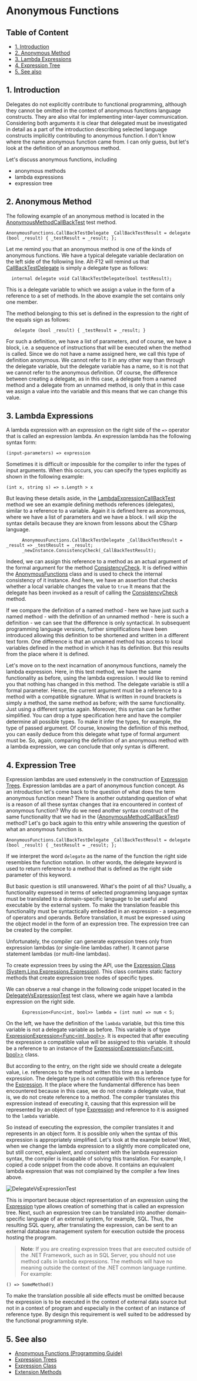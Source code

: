 <!--
//___________________________________________________________________________________________________________________________
//
//  Copyright (C) 2024, Mariusz Postol LODZ POLAND.
//
//  To be in touch join the community by pressing the `Watch` button and get started commenting using the discussion panel at
//
//  https://github.com/mpostol/TP/discussions/182
//
//  by introducing yourself and telling us what you do with this community.
//____________________________________________________________________________________________________________________________
-->

# Anonymous Functions <!-- omit in toc -->

## Table of Content <!-- omit in toc -->

- [1. Introduction](#1-introduction)
- [2. Anonymous Method](#2-anonymous-method)
- [3. Lambda Expressions](#3-lambda-expressions)
- [4. Expression Tree](#4-expression-tree)
- [5. See also](#5-see-also)

## 1. Introduction

Delegates do not explicitly contribute to functional programming, although they cannot be omitted in the context of anonymous functions language constructs. They are also vital for implementing inter-layer communication. Considering both arguments it is clear that delegated must be investigated in detail as a part of the introduction describing selected language constructs implicitly contributing to anonymous function. I don't know where the name anonymous function came from. I can only guess, but let's look at the definition of an anonymous method.

Let's discuss anonymous functions, including

- anonymous methods
- lambda expressions
- expression tree

## 2. Anonymous Method

The following example of an anonymous method is located in the [AnonymousMethodCallBackTest][AnonymousMethodCallBackTest] test method.

``` CSharp
AnonymousFunctions.CallBackTestDelegate _CallBackTestResult = delegate (bool _result) { _testResult = _result; };

```

Let me remind you that an anonymous method is one of the kinds of anonymous functions. We have a typical delegate variable declaration on the left side of the following line. Alt-F12 will remind us that [CallBackTestDelegate][CallBackTestDelegate] is simply a delegate type as follows:

``` CSharp
  internal delegate void CallBackTestDelegate(bool testResult);
```

This is a delegate variable to which we assign a value in the form of a reference to a set of methods. In the above example the set contains only one member.

The method belonging to this set is defined in the expression to the right of the equals sign as follows:

``` CSharp
   delegate (bool _result) { _testResult = _result; }
```

For such a definition, we have a list of parameters, and of course, we have a block, i.e. a sequence of instructions that will be executed when the method is called. Since we do not have a name assigned here, we call this type of definition anonymous. We cannot refer to it in any other way than through the delegate variable, but the delegate variable has a name, so it is not that we cannot refer to the anonymous definition. Of course, the difference between creating a delegate, as in this case, a delegate from a named method and a delegate from an unnamed method, is only that in this case we assign a value into the variable and this means that we can change this value.

## 3. Lambda Expressions

A lambda expression with an expression on the right side of the `=>` operator that is called an expression lambda. An expression lambda has the following syntax form:

``` CSharp
(input-parameters) => expression
```

Sometimes it is difficult or impossible for the compiler to infer the types of input arguments. When this occurs, you can specify the types explicitly as shown in the following example:

``` CSharp
(int x, string s) => s.Length > x
```

But leaving these details aside, in the [LambdaExpressionCallBackTest][LambdaExpressionCallBackTest] method we see an example defining methods references (delegates), similar to a reference to a variable. Again it is defined here as anonymous, where we have a list of parameters and we have a block. I will skip the syntax details because they are known from lessons about the CSharp language.

``` CSharp
      AnonymousFunctions.CallBackTestDelegate _CallBackTestResult = _result => _testResult = _result;
      _newInstance.ConsistencyCheck(_CallBackTestResult);
```

Indeed, we can assign this reference to a method as an actual argument of the formal argument for the method [ConsistencyCheck][ConsistencyCheck]. It is defined within the [AnonymousFunctions][AnonymousFunctions] class and is used to check the internal consistency of it instance. And here, we have an assertion that checks whether a local variable changes the value to `true` It means that the delegate has been invoked as a result of calling the [ConsistencyCheck][ConsistencyCheck] method.

If we compare the definition of a named method - here we have just such a named method - with the definition of an unnamed method - here is such a definition - we can see that the difference is only syntactical. In subsequent programming language versions, further simplifications have been introduced allowing this definition to be shortened and written in a different text form. One difference is that an unnamed method has access to local variables defined in the method in which it has its definition. But this results from the place where it is defined.

Let's move on to the next incarnation of anonymous functions, namely the lambda expression. Here, in this test method, we have the same functionality as before, using the lambda expression. I would like to remind you that nothing has changed in this method. The delegate variable is still a formal parameter. Hence, the current argument must be a reference to a method with a compatible signature. What is written in round brackets is simply a method, the same method as before; with the same functionality. Just using a different syntax again. Moreover, this syntax can be further simplified. You can drop a type specification here and have the compiler determine all possible types. To make it infer the types, for example, the type of passed argument. Of course, knowing the definition of this method, you can easily deduce from this delegate what type of formal argument must be. So, again, comparing the definition of an anonymous method with a lambda expression, we can conclude that only syntax is different.

## 4. Expression Tree

Expression lambdas are used extensively in the construction of [Expression Trees][ET]. Expression lambdas are a part of anonymous function concept. As an introduction let's come back to the question of what does the term anonymous function mean? There is another outstanding question of what is a reason of all these syntax changes that ira encountered in context of anonymous function? Why do we need another syntax construct of the same functionality that we had in the ([AnonymousMethodCallBackTest][AnonymousMethodCallBackTest]) method? Let's go back again to this entry while answering the question of what an anonymous function is.

``` CSharp
AnonymousFunctions.CallBackTestDelegate _CallBackTestResult = delegate (bool _result) { _testResult = _result; };
```

If we interpret the word `delegate` as the name of the function the right side resembles the function notation. In other words, the delegate keyword is used to return reference to a method that is defined as the right side parameter of this keyword.

But basic question is still unanswered. What's the point of all this? Usually, a functionality expressed in terms of selected programming language syntax must be translated to a domain-specific language to be useful and executable by the external system. To make the translation feasible this functionality must be syntactically embedded in an expression - a sequence of operators and operands. Before translation, it must be expressed using the object model in the form of an expression tree. The expression tree can be created by the compiler.

Unfortunately, the compiler can generate expression trees only from expression lambdas (or single-line lambdas rather). It cannot parse statement lambdas (or multi-line lambdas).

To create expression trees by using the API, use the [Expression Class \(System.Linq.Expressions.Expression\)][ExpressionClass]. This class contains static factory methods that create expression tree nodes of specific types.

We can observe a real change in the following code snippet located in the [DelegateVsExpressionTest][DelegateVsExpressionTest] test class, where we again have a lambda expression on the right side.

``` CSHarp
      Expression<Func<int, bool>> lambda = (int num) => num < 5;
```

On the left, we have the definition of the `lambda` variable, but this time this variable is not a delegate variable as before. This variable is of type [ExpressionExpression<Func<int, bool>>][ExpressionClass]. It is expected that after executing the expression a compatible value will be assigned to this variable. It should be a reference to an instance of the [ExpressionExpression<Func<int, bool>>][ExpressionClass] class.

But according to the entry, on the right side we should create a delegate value, i.e. references to the method written this time as a lambda expression. The delegate type is not compatible with this reference type for the [Expression][ExpressionClass]. It the place where the fundamental difference has been encountered because in this case, we do not create a delegate value, that is, we do not create reference to a method. The compiler translates this expression instead of executing it, causing that this expression will be represented by an object of type [Expression][ExpressionClass] and reference to it is assigned to the `lambda` variable.

So instead of executing the expression, the compiler translates it and represents in an object form. It is possible only when the syntax of this expression is appropriately simplified. Let's look at the example below! Well, when we change the lambda expression to a slightly more complicated one, but still correct, equivalent, and consistent with the lambda expression syntax, the compiler is incapable of solving this translation. For example, I copied a code snippet from the code above. It contains an equivalent lambda expression that was not complained by the compiler a few lines above.

![DelegateVsExpressionTest](../.Media/DelegateVsExpressionTest.gif)

This is important because object representation of an expression using the [Expression][ExpressionClass] type allows creation of something that is called an expression tree. Next, such an expression tree can be translated into another domain-specific language of an external system, for example, SQL. Thus, the resulting SQL query, after translating the expression, can be sent to an external database management system for execution outside the process hosting the program.

> **Note**: If you are creating expression trees that are executed outside of the .NET Framework, such as in SQL Server, you should not use method calls in lambda expressions. The methods will have no meaning outside the context of the .NET common language runtime. For example:

``` CSharp
() => SomeMethod()
```

To make the translation possible all side effects must be omitted because the expression is to be executed in the context of external data source but not in a context of program and especially in the context of an instance of reference type. By design this requirement is well suited to be addressed by the functional programming style.

## 5. See also


- [Anonymous Functions (Programming Guide)](https://docs.microsoft.com/dotnet/csharp/programming-guide/statements-expressions-operators/anonymous-functions)
- [Expression Trees][ET]
- [Expression Class][ExpressionClass]
- [Extension Methods](https://docs.microsoft.com/dotnet/csharp/programming-guide/classes-and-structs/extension-methods)

[AnonymousFunctions]: AnonymousFunctions.cs#L31-L137
[ConsistencyCheck]: AnonymousFunctions.cs#L38-L41
[CallBackTestDelegate]: AnonymousFunctions.cs#L35C5-L35C66

[AnonymousMethodCallBackTest]: ../FunctionalProgramming.UnitTest/AnonymousFunctionsUnitTest.cs#L34-L42
[LambdaExpressionCallBackTest]: ../FunctionalProgramming.UnitTest/AnonymousFunctionsUnitTest.cs#L45-L52
[DelegateVsExpressionTest]: ../FunctionalProgramming.UnitTest/AnonymousFunctionsUnitTest.cs#L20-L109

[ExpressionClass]:https://docs.microsoft.com/dotnet/api/system.linq.expressions.expression
[ET]:https://docs.microsoft.com/dotnet/csharp/programming-guide/concepts/expression-trees/index
